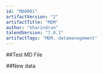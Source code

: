 ```yaml
---
id: "MD0001"
artifactVersion: "2"
artifactTitle: "MDM"
author: "kharindran"
talendVersion: "7.0.1"
artifactTags: "MDM, datamanagement"
---
```


##Test MD File

##New data
